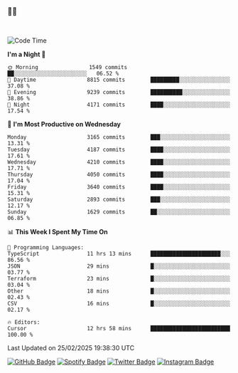 ### 🤙🍺

<!-- <a href="https://github-readme-stats.vercel.app/api?username=hzak2xx&count_private=true&show_icons=true&theme=dracula">
  <img align="center" src="https://github-readme-stats.vercel.app/api?username=hzak2xx&count_private=true&show_icons=true&theme=dracula" />
</a>
</br> -->
</br>

<!--START_SECTION:waka-->
![Code Time](http://img.shields.io/badge/Code%20Time-3%2C810%20hrs%2017%20mins-blue)

**I'm a Night 🦉** 

```text
🌞 Morning                1549 commits        ██░░░░░░░░░░░░░░░░░░░░░░░   06.52 % 
🌆 Daytime                8815 commits        █████████░░░░░░░░░░░░░░░░   37.08 % 
🌃 Evening                9239 commits        ██████████░░░░░░░░░░░░░░░   38.86 % 
🌙 Night                  4171 commits        ████░░░░░░░░░░░░░░░░░░░░░   17.54 % 
```
📅 **I'm Most Productive on Wednesday** 

```text
Monday                   3165 commits        ███░░░░░░░░░░░░░░░░░░░░░░   13.31 % 
Tuesday                  4187 commits        ████░░░░░░░░░░░░░░░░░░░░░   17.61 % 
Wednesday                4210 commits        ████░░░░░░░░░░░░░░░░░░░░░   17.71 % 
Thursday                 4050 commits        ████░░░░░░░░░░░░░░░░░░░░░   17.04 % 
Friday                   3640 commits        ████░░░░░░░░░░░░░░░░░░░░░   15.31 % 
Saturday                 2893 commits        ███░░░░░░░░░░░░░░░░░░░░░░   12.17 % 
Sunday                   1629 commits        ██░░░░░░░░░░░░░░░░░░░░░░░   06.85 % 
```


📊 **This Week I Spent My Time On** 

```text
💬 Programming Languages: 
TypeScript               11 hrs 13 mins      ██████████████████████░░░   86.56 % 
JSON                     29 mins             █░░░░░░░░░░░░░░░░░░░░░░░░   03.77 % 
Terraform                23 mins             █░░░░░░░░░░░░░░░░░░░░░░░░   03.04 % 
Other                    18 mins             █░░░░░░░░░░░░░░░░░░░░░░░░   02.43 % 
CSV                      16 mins             █░░░░░░░░░░░░░░░░░░░░░░░░   02.17 % 

🔥 Editors: 
Cursor                   12 hrs 58 mins      █████████████████████████   100.00 % 
```


 Last Updated on 25/02/2025 19:38:30 UTC
<!--END_SECTION:waka-->

[![GitHub Badge](https://img.shields.io/badge/GitHub-100000?style=for-the-badge&logo=github&logoColor=white)](https://github.com/hzak2xx)
[![Spotify Badge](https://img.shields.io/badge/Spotify-1ED760?&style=for-the-badge&logo=spotify&logoColor=white)](https://open.spotify.com/user/uf90s6sbbh75a1mt44clkhkvf)
[![Twitter Badge](https://img.shields.io/badge/Twitter-1DA1F2?style=for-the-badge&logo=twitter&logoColor=white)](https://twitter.com/hzak2xx)
[![Instagram Badge](https://img.shields.io/badge/Instagram-E4405F?style=for-the-badge&logo=instagram&logoColor=white)](https://www.instagram.com/hzak2xx/)
